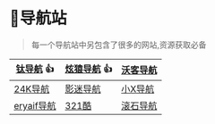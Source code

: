 # 🔎导航站

> 每一个导航站中另包含了很多的网站,资源获取必备

| [钛导航](https://www.ve2x.com/)  👍   | [炫猿导航](https://oo1.win/) 👍        | [沃客导航](https://www.9178.work/index.html) |
| ------------------------------------ | ------------------------------------- | -------------------------------------------- |
| [24K导航](https://www.24kdh.com/)    | [影迷导航](http://www.yingmi123.com/) | [小X导航](https://github.com/pgfldh/XXFLDH)  |
| [eryaif导航](http://nav.eryajf.net/) | [321酷](http://321ku.com/)            | [滚石导航](https://www.jawy.cn/)             |
